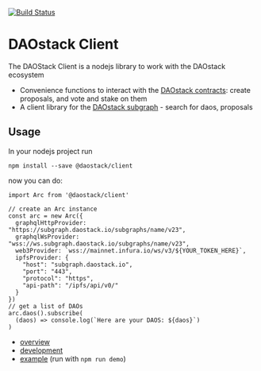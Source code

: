 [![Build Status](https://travis-ci.com/daostack/client.svg?token=aXt9zApRNkfx8zDMypWx&branch=master)](https://travis-ci.com/daostack/client)

# DAOstack Client

The DAOStack Client is a nodejs library to work with the DAOstack ecosystem
* Convenience functions to interact with the [DAOstack contracts](https://github.com/daostack/arc): create proposals, and vote and stake on them
* A client library for the [DAOstack subgraph](https://github.com/daostack/subgraph) - search for daos, proposals


## Usage

In your nodejs project run

```
npm install --save @daostack/client
```
now you can do:
```
import Arc from '@daostack/client'

// create an Arc instance
const arc = new Arc({
  graphqlHttpProvider: "https://subgraph.daostack.io/subgraphs/name/v23",
  graphqlWsProvider: "wss://ws.subgraph.daostack.io/subgraphs/name/v23",
  web3Provider: `wss://mainnet.infura.io/ws/v3/${YOUR_TOKEN_HERE}`,
  ipfsProvider: {
    "host": "subgraph.daostack.io",
    "port": "443",
    "protocol": "https",
    "api-path": "/ipfs/api/v0/"
  }
})
// get a list of DAOs
arc.daos().subscribe(
  (daos) => console.log(`Here are your DAOS: ${daos}`)
)
```

* [overview](./documentation/overview.md)
* [development](./documentation/development.md)
* [example](./documentation/demo.js) (run with `npm run demo`)
